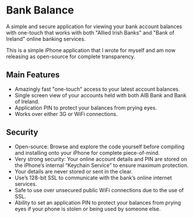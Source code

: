 # Bank Balance
A simple and secure application for viewing your bank account balances with one-touch that works with both "Allied Irish Banks" and "Bank of Ireland" online banking services.

This is a simple iPhone application that I wrote for myself and am now releasing as open-source for complete transparency.

## Main Features

* Amazingly fast "one-touch" access to your latest account balances.
* Single screen view of your accounts held with both AIB Bank and Bank of Ireland.
* Application PIN to protect your balances from prying eyes.
* Works over either 3G or WiFi connections.

## Security

* Open-source: Browse and explore the code yourself before compiling and installing onto your iPhone for complete piece-of-mind.
* Very strong security: Your online account details and PIN are stored on the iPhone’s internal “Keychain Service” to ensure maximum protection.
* Your details are never stored or sent in the clear.
* Use’s 128-bit SSL to communicate with the bank’s online internet services.
* Safe to use over unsecured public WiFi connections due to the use of SSL.
* Ability to set an application PIN to protect your balances from prying eyes if your phone is stolen or being used by someone else.